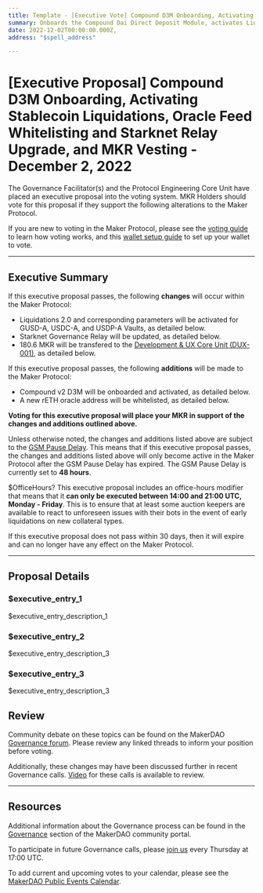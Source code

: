 ```yaml
---
title: Template - [Executive Vote] Compound D3M Onboarding, Activating Stablecoin Liquidations, Oracle Feed Whitelisting, Starknet Relay Upgrade, and MKR Vesting - December 2, 2022
summary: Onboards the Compound Dai Direct Deposit Module, activates Liquidations 2.0 for GUSD, USDC and USDP vaults, whitelists rETH oracle, updates Starknet Governance Delay, and transfers MKR vesting for DUX-001.
date: 2022-12-02T00:00:00.000Z, 
address: "$spell_address"

---
```

# [Executive Proposal] Compound D3M Onboarding, Activating Stablecoin Liquidations, Oracle Feed Whitelisting and Starknet Relay Upgrade, and MKR Vesting - December 2, 2022

The Governance Facilitator(s) and the Protocol Engineering Core Unit have placed an executive proposal into the voting system. MKR Holders should vote for this proposal if they support the following alterations to the Maker Protocol.

If you are new to voting in the Maker Protocol, please see the [voting guide](https://community-development.makerdao.com/en/learn/governance/how-voting-works/) to learn how voting works, and this [wallet setup guide](https://community-development.makerdao.com/en/learn/governance/voting-setup/) to set up your wallet to vote.

---

## Executive Summary

If this executive proposal passes, the following **changes** will occur within the Maker Protocol:
- Liquidations 2.0 and corresponding parameters will be activated for GUSD-A, USDC-A, and USDP-A Vaults, as detailed below. 
- Starknet Governance Relay will be updated, as detailed below.
- 180.6 MKR will be transfered to the [Development & UX Core Unit (DUX-001)](https://mips.makerdao.com/mips/details/MIP39c2SP18), as detailed below. 

If this executive proposal passes, the following **additions** will be made to the Maker Protocol:
- Compound v2 D3M will be onboarded and activated, as detailed below. 
- A new rETH oracle address will be whitelisted, as detailed below.

**Voting for this executive proposal will place your MKR in support of the changes and additions outlined above.**

Unless otherwise noted, the changes and additions listed above are subject to the [GSM Pause Delay](https://manual.makerdao.com/parameter-index/core/param-gsm-pause-delay). This means that if this executive proposal passes, the changes and additions listed above will only become active in the Maker Protocol after the GSM Pause Delay has expired. The GSM Pause Delay is currently set to **48 hours**.

$OfficeHours? This executive proposal includes an office-hours modifier that means that it **can only be executed between 14:00 and 21:00 UTC, Monday - Friday**. This is to ensure that at least some auction keepers are available to react to unforeseen issues with their bots in the event of early liquidations on new collateral types.

If this executive proposal does not pass within 30 days, then it will expire and can no longer have any effect on the Maker Protocol.

---

## Proposal Details

### $executive_entry_1

$executive_entry_description_1

### $executive_entry_2

$executive_entry_description_3

### $executive_entry_3

$executive_entry_description_3

## Review

Community debate on these topics can be found on the MakerDAO [Governance forum](https://forum.makerdao.com/). Please review any linked threads to inform your position before voting.

Additionally, these changes may have been discussed further in recent Governance calls. [Video](https://www.youtube.com/playlist?list=PLLzkWCj8ywWNq5-90-Id6VPSsrk4OWVan) for these calls is available to review.

---

## Resources

Additional information about the Governance process can be found in the [Governance](https://community-development.makerdao.com/en/learn/governance) section of the MakerDAO community portal.

To participate in future Governance calls, please [join us](https://github.com/makerdao/community/tree/master/governance/governance-and-risk-meetings) every Thursday at 17:00 UTC.

To add current and upcoming votes to your calendar, please see the [MakerDAO Public Events Calendar](https://calendar.google.com/calendar/embed?src=makerdao.com_3efhm2ghipksegl009ktniomdk%40group.calendar.google.com&ctz=UTC&mode=week&showCalendars=0&showPrint=0).
